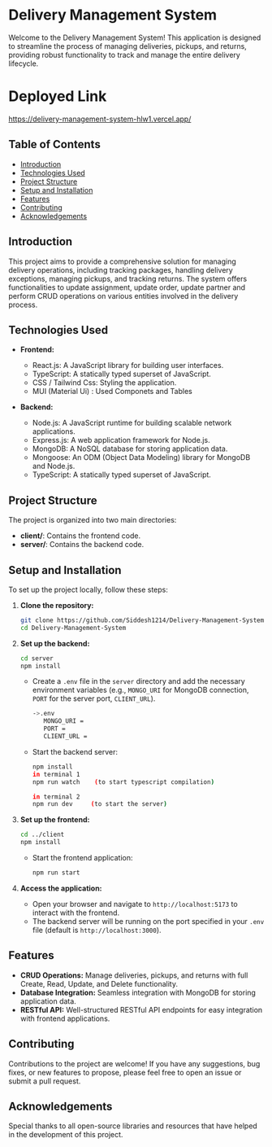 # Delivery Management System

Welcome to the Delivery Management System! This application is designed to streamline the process of managing deliveries, pickups, and returns, providing robust functionality to track and manage the entire delivery lifecycle.

# Deployed Link
https://delivery-management-system-hlw1.vercel.app/



## Table of Contents

- [Introduction](#introduction)
- [Technologies Used](#technologies-used)
- [Project Structure](#project-structure)
- [Setup and Installation](#setup-and-installation)
- [Features](#features)
- [Contributing](#contributing)
- [Acknowledgements](#acknowledgements)

## Introduction

This project aims to provide a comprehensive solution for managing delivery operations, including tracking packages, handling delivery exceptions, managing pickups, and tracking returns. The system offers functionalities to update assignment, update order, update partner and perform CRUD operations on various entities involved in the delivery process.

## Technologies Used

- **Frontend:**
  - React.js: A JavaScript library for building user interfaces.
  - TypeScript: A statically typed superset of JavaScript.
  - CSS / Tailwind Css: Styling the application.
  - MUI (Material Ui) : Used Componets and Tables

- **Backend:**
  - Node.js: A JavaScript runtime for building scalable network applications.
  - Express.js: A web application framework for Node.js.
  - MongoDB: A NoSQL database for storing application data.
  - Mongoose: An ODM (Object Data Modeling) library for MongoDB and Node.js.
  -  TypeScript: A statically typed superset of JavaScript.


## Project Structure

The project is organized into two main directories:

- **client/**: Contains the frontend code.
- **server/**: Contains the backend code.

## Setup and Installation

To set up the project locally, follow these steps:

1. **Clone the repository:**

   ```bash
   git clone https://github.com/Siddesh1214/Delivery-Management-System.git
   cd Delivery-Management-System
   ```

2. **Set up the backend:**

   ```bash
   cd server
   npm install
   ```

   - Create a `.env` file in the `server` directory and add the necessary environment variables (e.g., `MONGO_URI` for MongoDB connection, `PORT` for the server port, `CLIENT_URL`).

     ```bash
     ->.env
        MONGO_URI = 
        PORT = 
        CLIENT_URL = 
     ```
   - Start the backend server:

     ```bash
     npm install
     in terminal 1
     npm run watch    (to start typescript compilation)
     
     ```
     ```bash
     in terminal 2
     npm run dev     (to start the server)
     ```

3. **Set up the frontend:**

   ```bash
   cd ../client
   npm install
   ```

   - Start the frontend application:

     ```bash
     npm run start
     ```

4. **Access the application:**

   - Open your browser and navigate to `http://localhost:5173` to interact with the frontend.
   - The backend server will be running on the port specified in your `.env` file (default is `http://localhost:3000`).

## Features

- **CRUD Operations:** Manage deliveries, pickups, and returns with full Create, Read, Update, and Delete functionality.
- **Database Integration:** Seamless integration with MongoDB for storing application data.
- **RESTful API:** Well-structured RESTful API endpoints for easy integration with frontend applications.

## Contributing

Contributions to the project are welcome! If you have any suggestions, bug fixes, or new features to propose, please feel free to open an issue or submit a pull request.

## Acknowledgements

Special thanks to all open-source libraries and resources that have helped in the development of this project.

